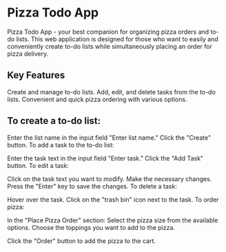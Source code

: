 # Pizza Todo App

Pizza Todo App - your best companion for organizing pizza orders and to-do lists. This web 
application is designed for those who want to easily and conveniently create to-do lists while 
simultaneously placing an order for pizza delivery.

## Key Features
Create and manage to-do lists.
Add, edit, and delete tasks from the to-do lists.
Convenient and quick pizza ordering with various options.



## To create a to-do list:

Enter the list name in the input field "Enter list name."
Click the "Create" button.
To add a task to the to-do list:

Enter the task text in the input field "Enter task."
Click the "Add Task" button.
To edit a task:

Click on the task text you want to modify.
Make the necessary changes.
Press the "Enter" key to save the changes.
To delete a task:

Hover over the task.
Click on the "trash bin" icon next to the task.
To order pizza:

In the "Place Pizza Order" section:
Select the pizza size from the available options.
Choose the toppings you want to add to the pizza.

Click the "Order" button to add the pizza to the cart.
